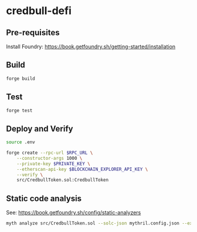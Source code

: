 # credbull-defi

## Pre-requisites
Install Foundry: https://book.getfoundry.sh/getting-started/installation

## Build
```bash
forge build
```

## Test
```bash
forge test
```

## Deploy and Verify
```bash
source .env

forge create --rpc-url $RPC_URL \
    --constructor-args 1000 \
    --private-key $PRIVATE_KEY \
    --etherscan-api-key $BLOCKCHAIN_EXPLORER_API_KEY \
    --verify \
    src/CredbullToken.sol:CredbullToken
 ```

## Static code analysis
See: https://book.getfoundry.sh/config/static-analyzers
```bash
myth analyze src/CredbullToken.sol --solc-json mythril.config.json --execution-timeout 60
```